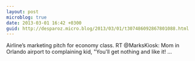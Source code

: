 ```yaml
---
layout: post
microblog: true
date: 2013-03-01 16:42 +0300
guid: http://desparoz.micro.blog/2013/03/01/t307486092867801088.html
---
```

Airline’s marketing pitch for economy class. RT @MarksKiosk: Mom in Orlando airport to complaining kid, "You'll get nothing and like it! ...
